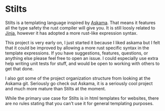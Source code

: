 # Stilts

Stilts is a templating language inspired by [Askama](https://github.com/djc/askama).
That means it features all the type safety the rust compiler will give you.
It is still loosly related to [Jinja](https://jinja.palletsprojects.com), however it
has adopted a more rust-like expression syntax.

This project is very early on, I just started it because I liked askama but I felt that
it could be improved by allowing a more rust specific syntax in the template expressions.
If you have suggestions, features, questions, or anything else please feel free to open
an issue. I could especially use extra help writing unit tests for stuff, and would be
open to working with others to get that done.

I also got some of the project organization structure from looking at the Askama git.
Seriously go check out Askama, it is a seriously cool project and much more mature
than Stilts at the moment.

While the primary use case for Stilts is in html templates for websites, there are no rules
stating that you can't use it for general templating purposes.
